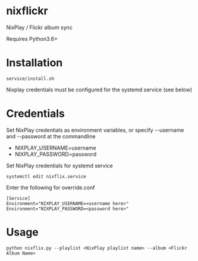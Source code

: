 # nixflickr
NixPlay / Flickr album sync

Requires Python3.6+

# Installation

`service/install.sh`

Nixplay credentials must be configured for the systemd service (see below)

# Credentials

Set NixPlay credentials as environment variables, or specify --username and --password at the commandline
* NIXPLAY_USERNAME=username
* NIXPLAY_PASSWORD=password

Set NixPlay credentials for systemd service

`systemctl edit nixflix.service`

Enter the following for override.conf
```
[Service]
Environment="NIXPLAY_USERNAME=<username here>"
Environment="NIXPLAY_PASSWORD=<password here>"
```


# Usage

`python nixflix.py --playlist <NixPlay playlist name> --album <Flickr Album Name>`
